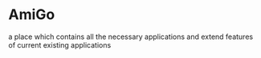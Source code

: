 # AmiGo
a place which contains all the necessary applications and extend features of current existing applications
